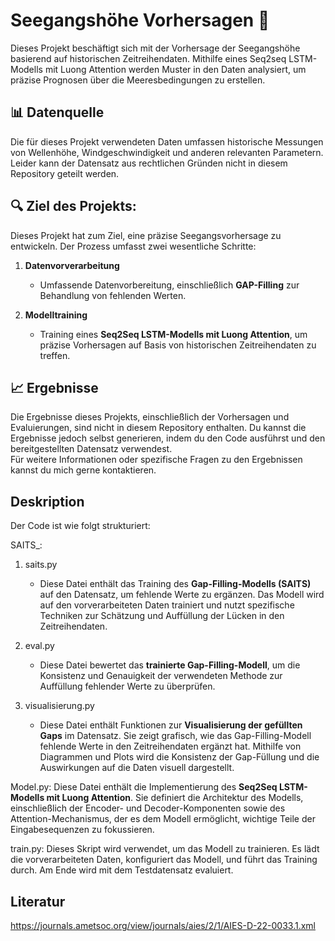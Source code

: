 # Seegangshöhe Vorhersagen  🌊
Dieses Projekt beschäftigt sich mit der Vorhersage der Seegangshöhe basierend auf historischen Zeitreihendaten. Mithilfe eines Seq2seq LSTM-Modells mit Luong Attention werden Muster in den Daten analysiert, um präzise Prognosen über die Meeresbedingungen zu erstellen.
## 📊 Datenquelle
Die für dieses Projekt verwendeten Daten umfassen historische Messungen von Wellenhöhe, Windgeschwindigkeit und anderen relevanten Parametern. Leider kann der Datensatz aus rechtlichen Gründen nicht in diesem Repository geteilt werden.  

## 🔍 Ziel des Projekts:


Dieses Projekt hat zum Ziel, eine präzise Seegangsvorhersage zu entwickeln. Der Prozess umfasst zwei wesentliche Schritte:

1. **Datenvorverarbeitung**  
   - Umfassende Datenvorbereitung, einschließlich **GAP-Filling** zur Behandlung von fehlenden Werten.

2. **Modelltraining**  
   - Training eines **Seq2Seq LSTM-Modells mit Luong Attention**, um präzise Vorhersagen auf Basis von historischen Zeitreihendaten zu treffen.

## 📈 Ergebnisse 
Die Ergebnisse dieses Projekts, einschließlich der Vorhersagen und Evaluierungen, sind nicht in diesem Repository enthalten. Du kannst die Ergebnisse jedoch selbst generieren, indem du den Code ausführst und den bereitgestellten Datensatz verwendest.  
Für weitere Informationen oder spezifische Fragen zu den Ergebnissen kannst du mich gerne kontaktieren.
## Deskription
Der Code ist wie folgt strukturiert:

SAITS_:
1. saits.py
   - Diese Datei enthält das Training des **Gap-Filling-Modells (SAITS)** auf den Datensatz, um fehlende Werte zu ergänzen. Das Modell wird auf den vorverarbeiteten Daten trainiert und nutzt spezifische Techniken zur Schätzung und Auffüllung der Lücken in den Zeitreihendaten.


2. eval.py  
   - Diese Datei bewertet das **trainierte Gap-Filling-Modell**, um die Konsistenz und Genauigkeit der verwendeten Methode zur Auffüllung fehlender Werte zu überprüfen. 

     
3. visualisierung.py  
   - Diese Datei enthält Funktionen zur **Visualisierung der gefüllten Gaps** im Datensatz. Sie zeigt grafisch, wie das Gap-Filling-Modell fehlende Werte in den Zeitreihendaten ergänzt hat. Mithilfe von Diagrammen und Plots wird die Konsistenz der Gap-Füllung und die Auswirkungen auf die Daten visuell dargestellt.

Model.py: Diese Datei enthält die Implementierung des **Seq2Seq LSTM-Modells mit Luong Attention**. Sie definiert die Architektur des Modells, einschließlich der Encoder- und Decoder-Komponenten sowie des Attention-Mechanismus, der es dem Modell ermöglicht, wichtige Teile der Eingabesequenzen zu fokussieren.

train.py:  Dieses Skript wird verwendet, um das Modell zu trainieren. Es lädt die vorverarbeiteten Daten, konfiguriert das Modell, und führt das Training durch. Am Ende wird mit dem Testdatensatz evaluiert.

## Literatur
https://journals.ametsoc.org/view/journals/aies/2/1/AIES-D-22-0033.1.xml
